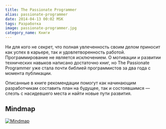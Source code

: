 ```yaml
---
title: The Passionate Programmer
alias: passionate-programmer
date: 2014-04-13 00:02 MSK
tags: Разработка
image: passionate-programmer.jpg
category_name: Книги
---
```


Ни для кого не секрет, что полная увлеченность своим делом приносит как успех в карьере, так и удовлетворенность работой. Программирование не является исключением.
О мотивации и развитии технических навыков написано достаточно книг, но The Passionate Programmer уже стала почти библией программистов за два года с момента публикации.

Описанные в книге рекомендации помогут как начинающим разработчикам составить план на будущее, так и состоявшимся — слезть с насидевшего места и найти новые пути развития.



## Mindmap

<a href="/images/mindmaps/the-passionate-programmer.png">![Mindmap](/images/mindmaps/the-passionate-programmer.png)</a>

